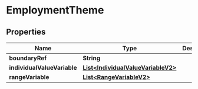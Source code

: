 
# EmploymentTheme

## Properties
Name | Type | Description | Notes
------------ | ------------- | ------------- | -------------
**boundaryRef** | **String** |  |  [optional]
**individualValueVariable** | [**List&lt;IndividualValueVariableV2&gt;**](IndividualValueVariableV2.md) |  |  [optional]
**rangeVariable** | [**List&lt;RangeVariableV2&gt;**](RangeVariableV2.md) |  |  [optional]



